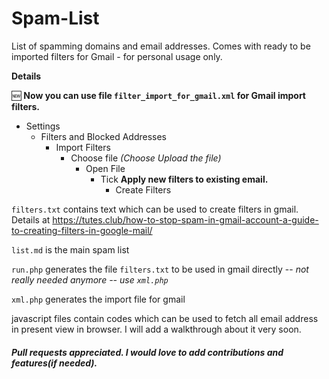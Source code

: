 # Spam-List
List of spamming domains and email addresses. Comes with ready to be imported filters for Gmail - for personal usage only. 

**Details**

:new: **Now you can use file `filter_import_for_gmail.xml` for Gmail import filters.**

* Settings 
	* Filters and Blocked Addresses 
		* Import Filters 
			* Choose file  _(Choose Upload the file)_
				* Open File 
					* Tick __Apply new filters to existing email.__ 
						* Create Filters

`filters.txt` contains text which can be used to create filters in gmail. 
Details at https://tutes.club/how-to-stop-spam-in-gmail-account-a-guide-to-creating-filters-in-google-mail/

`list.md` is the main spam list



`run.php` generates the file `filters.txt` to be used in gmail directly -- _*not really needed anymore -- use `xml.php`*_

`xml.php` generates the import file for gmail

javascript files contain codes which can be used to fetch all email address in present view in browser. I will add a walkthrough about it very soon.


##### Pull requests appreciated. I would love to add contributions and features(if needed).
